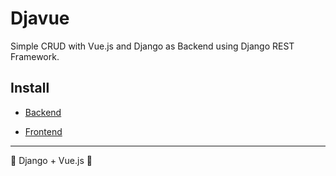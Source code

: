 # Djavue
Simple CRUD with Vue.js and Django as Backend using Django REST Framework.

## Install
- [Backend](https://github.com/HilmiZul/djavue-crud/tree/master/backend#setup--install)

- [Frontend](https://github.com/HilmiZul/djavue-crud/tree/master/frontend/school#school)

---
💚 Django + Vue.js 💚